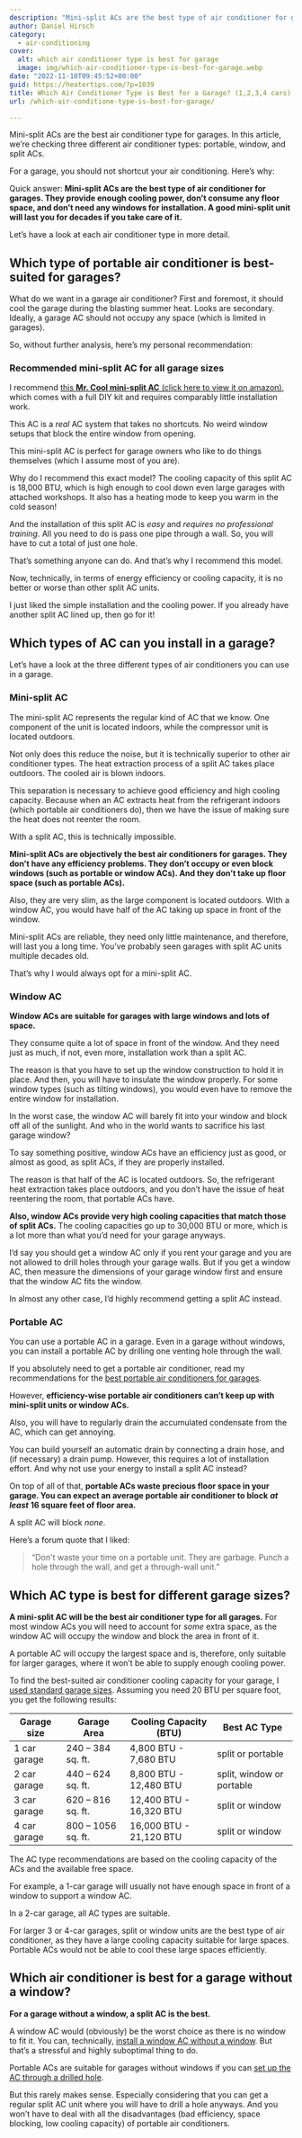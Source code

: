 ```yaml
---
description: "Mini-split ACs are the best type of air conditioner for garages. They provide enough cooling power and don’t consume floor space."
author: Daniel Hirsch
category:
  - air-conditioning
cover:
  alt: which air conditioner type is best for garage
  image: img/which-air-conditioner-type-is-best-for-garage.webp
date: "2022-11-10T09:45:52+00:00"
guid: https://heatertips.com/?p=1039
title: Which Air Conditioner Type is Best for a Garage? (1,2,3,4 cars)
url: /which-air-conditione-type-is-best-for-garage/

---
```

Mini-split ACs are the best air conditioner type for garages. In this article, we’re checking three different air conditioner types: portable, window, and split ACs.

For a garage, you should not shortcut your air conditioning. Here’s why:

Quick answer: **Mini-split ACs are the best type of air conditioner for garages. They provide enough cooling power, don’t consume any floor space, and don’t need any windows for installation. A good mini-split unit will last you for decades if you take care of it.**

Let’s have a look at each air conditioner type in more detail.

## Which type of portable air conditioner is best-suited for garages?

What do we want in a garage air conditioner? First and foremost, it should cool the garage during the blasting summer heat. Looks are secondary. Ideally, a garage AC should not occupy any space (which is limited in garages).

So, without further analysis, here’s my personal recommendation:

### Recommended mini-split AC for all garage sizes

I recommend [this **Mr. Cool mini-split AC** (click here to view it on amazon)](https://www.amazon.com/MRCOOL-Ductless-Split-System-Generation/dp/B083R2QX9S?crid=3F9QK7M0SRD5H&keywords=mini+split+ac&qid=1667985340&sprefix=mini+split+a%2Caps%2C372&sr=8-5&linkCode=ll1&tag=heatertips-20&linkId=075464d2881ed27dde6ecc921a55361a&language=en_US&ref_=as_li_ss_tl), which comes with a full DIY kit and requires comparably little installation work.

This AC is a _real_ AC system that takes no shortcuts. No weird window setups that block the entire window from opening.

This mini-split AC is perfect for garage owners who like to do things themselves (which I assume most of you are).

Why do I recommend this exact model? The cooling capacity of this split AC is 18,000 BTU, which is high enough to cool down even large garages with attached workshops. It also has a heating mode to keep you warm in the cold season!

And the installation of this split AC is _easy_ and _requires no professional training_. All you need to do is pass one pipe through a wall. So, you will have to cut a total of just one hole.

That’s something anyone can do. And that’s why I recommend this model.

Now, technically, in terms of energy efficiency or cooling capacity, it is no better or worse than other split AC units.

I just liked the simple installation and the cooling power. If you already have another split AC lined up, then go for it!

## Which types of AC can you install in a garage?

Let’s have a look at the three different types of air conditioners you can use in a garage.

### Mini-split AC

The mini-split AC represents the regular kind of AC that we know. One component of the unit is located indoors, while the compressor unit is located outdoors.

Not only does this reduce the noise, but it is technically superior to other air conditioner types. The heat extraction process of a split AC takes place outdoors. The cooled air is blown indoors.

This separation is necessary to achieve good efficiency and high cooling capacity. Because when an AC extracts heat from the refrigerant indoors (which portable air conditioners do), then we have the issue of making sure the heat does not reenter the room.

With a split AC, this is technically impossible.

**Mini-split ACs are objectively the best air conditioners for garages. They don’t have any efficiency problems. They don’t occupy or even block windows (such as portable or window ACs). And they don’t take up floor space (such as portable ACs).**

Also, they are very slim, as the large component is located outdoors. With a window AC, you would have half of the AC taking up space in front of the window.

Mini-split ACs are reliable, they need only little maintenance, and therefore, will last you a long time. You’ve probably seen garages with split AC units multiple decades old.

That’s why I would always opt for a mini-split AC.

### Window AC

**Window ACs are suitable for garages with large windows and lots of space.**

They consume quite a lot of space in front of the window. And they need just as much, if not, even more, installation work than a split AC.

The reason is that you have to set up the window construction to hold it in place. And then, you will have to insulate the window properly. For some window types (such as tilting windows), you would even have to remove the entire window for installation.

In the worst case, the window AC will barely fit into your window and block off all of the sunlight. And who in the world wants to sacrifice his last garage window?

To say something positive, window ACs have an efficiency just as good, or almost as good, as split ACs, if they are properly installed.

The reason is that half of the AC is located outdoors. So, the refrigerant heat extraction takes place outdoors, and you don’t have the issue of heat reentering the room, that portable ACs have.

**Also, window ACs provide very high cooling capacities that match those of split ACs.** The cooling capacities go up to 30,000 BTU or more, which is a lot more than what you’d need for your garage anyways.

I’d say you should get a window AC only if you rent your garage and you are not allowed to drill holes through your garage walls. But if you get a window AC, then measure the dimensions of your garage window first and ensure that the window AC fits the window.

In almost any other case, I’d highly recommend getting a split AC instead.

### Portable AC

You can use a portable AC in a garage. Even in a garage without windows, you can install a portable AC by drilling one venting hole through the wall.

If you absolutely need to get a portable air conditioner, read my recommendations for the [best portable air conditioners for garages](/best-portable-air-conditioners-for-garage/).

However, **efficiency-wise portable air conditioners can’t keep up with mini-split units or window ACs.**

Also, you will have to regularly drain the accumulated condensate from the AC, which can get annoying.

You can build yourself an automatic drain by connecting a drain hose, and (if necessary) a drain pump. However, this requires a lot of installation effort. And why not use your energy to install a split AC instead?

On top of all of that, **portable ACs waste precious floor space in your garage. You can expect an average portable air conditioner to block** **_at least_** **16 square feet of floor area.**

A split AC will block _none_.

Here’s a forum quote that I liked:

> “Don't waste your time on a portable unit. They are garbage. Punch a hole through the wall, and get a through-wall unit.”

## Which AC type is best for different garage sizes?

**A mini-split AC will be the best air conditioner type for all garages.** For most window ACs you will need to account for _some_ extra space, as the window AC will occupy the window and block the area in front of it.

A portable AC will occupy the largest space and is, therefore, only suitable for larger garages, where it won’t be able to supply enough cooling power.

To find the best-suited air conditioner cooling capacity for your garage, I [used standard garage sizes](https://garagetransformed.com/standard-garage-sizes/). Assuming you need 20 BTU per square foot, you get the following results:

Garage size | Garage Area | Cooling Capacity (BTU) | Best AC Type
-- | -- | -- | --
1 car garage | 240 – 384 sq. ft. | 4,800 BTU - 7,680 BTU | split or portable
2 car garage | 440 – 624 sq. ft. | 8,800 BTU - 12,480 BTU | split, window or portable
3 car garage | 620 – 816 sq. ft. | 12,400 BTU - 16,320 BTU | split or window
4 car garage | 800 – 1056 sq. ft. | 16,000 BTU - 21,120 BTU | split or window

The AC type recommendations are based on the cooling capacity of the ACs and the available free space.

For example, a 1-car garage will usually not have enough space in front of a window to support a window AC.

In a 2-car garage, all AC types are suitable.

For larger 3 or 4-car garages, split or window units are the best type of air conditioner, as they have a large cooling capacity suitable for large spaces. Portable ACs would not be able to cool these large spaces efficiently.

## Which air conditioner is best for a garage without a window?

**For a garage without a window, a split AC is the best.**

A window AC would (obviously) be the worst choice as there is no window to fit it. You can, technically, [install a window AC without a window](/use-window-air-conditioner-without-window/). But that’s a stressful and highly suboptimal thing to do.

Portable ACs are suitable for garages without windows if you can [set up the AC through a drilled hole](/how-to-vent-portable-ac-without-window/).

But this rarely makes sense. Especially considering that you can get a regular split AC unit where you will have to drill a hole anyways. And you won’t have to deal with all the disadvantages (bad efficiency, space blocking, low cooling capacity) of portable air conditioners.
